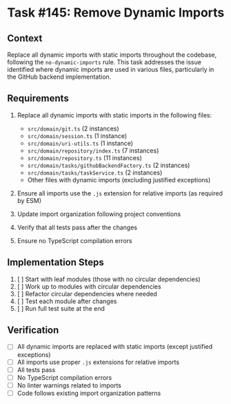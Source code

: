 # Task #145: Remove Dynamic Imports

## Context

Replace all dynamic imports with static imports throughout the codebase, following the `no-dynamic-imports` rule. This task addresses the issue identified where dynamic imports are used in various files, particularly in the GitHub backend implementation.

## Requirements

1. Replace all dynamic imports with static imports in the following files:
   - `src/domain/git.ts` (2 instances)
   - `src/domain/session.ts` (1 instance)
   - `src/domain/uri-utils.ts` (1 instance)
   - `src/domain/repository/index.ts` (7 instances)
   - `src/domain/repository.ts` (11 instances)
   - `src/domain/tasks/githubBackendFactory.ts` (2 instances)
   - `src/domain/tasks/taskService.ts` (2 instances)
   - Other files with dynamic imports (excluding justified exceptions)

2. Ensure all imports use the `.js` extension for relative imports (as required by ESM)

3. Update import organization following project conventions

4. Verify that all tests pass after the changes

5. Ensure no TypeScript compilation errors

## Implementation Steps

1. [ ] Start with leaf modules (those with no circular dependencies)
2. [ ] Work up to modules with circular dependencies
3. [ ] Refactor circular dependencies where needed
4. [ ] Test each module after changes
5. [ ] Run full test suite at the end

## Verification

- [ ] All dynamic imports are replaced with static imports (except justified exceptions)
- [ ] All imports use proper `.js` extensions for relative imports
- [ ] All tests pass
- [ ] No TypeScript compilation errors
- [ ] No linter warnings related to imports
- [ ] Code follows existing import organization patterns 
